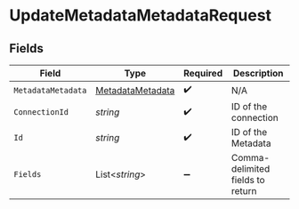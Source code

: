 # UpdateMetadataMetadataRequest


## Fields

| Field                                                           | Type                                                            | Required                                                        | Description                                                     |
| --------------------------------------------------------------- | --------------------------------------------------------------- | --------------------------------------------------------------- | --------------------------------------------------------------- |
| `MetadataMetadata`                                              | [MetadataMetadata](../../Models/Components/MetadataMetadata.md) | :heavy_check_mark:                                              | N/A                                                             |
| `ConnectionId`                                                  | *string*                                                        | :heavy_check_mark:                                              | ID of the connection                                            |
| `Id`                                                            | *string*                                                        | :heavy_check_mark:                                              | ID of the Metadata                                              |
| `Fields`                                                        | List<*string*>                                                  | :heavy_minus_sign:                                              | Comma-delimited fields to return                                |